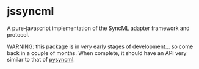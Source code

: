 jssyncml
========

A pure-javascript implementation of the SyncML adapter framework and
protocol.

WARNING: this package is in *very* early stages of development... so
come back in a couple of months. When complete, it should have an API
very similar to that of [pysyncml](http://pysyncml.org/).
